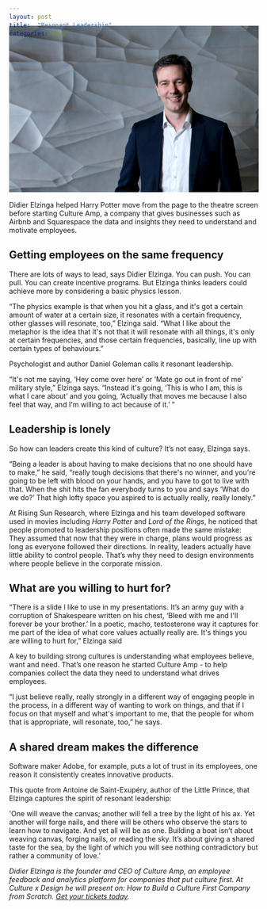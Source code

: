 ```yaml
---
layout: post
title:  "Resonant Leadership"
categories: news
---
```


<img style="margin-top: -54px;" class="post__image -responsive" src="/images/didier-elzinga-hero.jpg">

<p class="-lede">
Didier Elzinga helped Harry Potter move from the page to the theatre screen before starting Culture Amp, a company that gives businesses such as Airbnb and Squarespace the data and insights they need to understand and motivate employees.
</p>

## Getting employees on the same frequency

There are lots of ways to lead, says Didier Elzinga. You can push. You can pull. You can create incentive programs. But Elzinga thinks leaders could achieve more by considering a basic physics lesson.

“The physics example is that when you hit a glass, and it's got a certain amount of water at a certain size, it resonates with a certain frequency, other glasses will resonate, too,” Elzinga said. “What I like about the metaphor is the idea that it's not that it will resonate with all things, it's only at certain frequencies, and those certain frequencies, basically, line up with certain types of behaviours.”

Psychologist and author Daniel Goleman calls it resonant leadership.

“It's not me saying, ‘Hey come over here’ or ‘Mate go out in front of me’ military style,” Elzinga says. “Instead it's going, ‘This is who I am, this is what I care about’ and you going, ‘Actually that moves me because I also feel that way, and I'm willing to act because of it.’ ”

## Leadership is lonely

So how can leaders create this kind of culture? It’s not easy, Elzinga says.

“Being a leader is about having to make decisions that no one should have to make,” he said,  “really tough decisions that there's no winner, and you're going to be left with blood on your hands, and you have to got to live with that. When the shit hits the fan everybody turns to you and says ‘What do we do?’ That high lofty space you aspired to is actually really, really lonely.”

At Rising Sun Research, where Elzinga and his team developed software used in movies including *Harry Potter* and *Lord of the Rings*, he noticed that people promoted to leadership positions often made the same mistake: They assumed that now that they were in charge, plans would progress as long as everyone followed their directions. In reality, leaders actually have little ability to control people. That’s why they need to design environments where people believe in the corporate mission.

## What are you willing to hurt for?

“There is a slide I like to use in my presentations. It’s an army guy with a corruption of Shakespeare written on his chest, ‘Bleed with me and I'll forever be your brother.’ In a poetic, macho, testosterone way it captures for me part of the idea of what core values actually really are. It's things you are willing to hurt for,” Elzinga said

A key to building strong cultures is understanding what employees believe, want and need. That’s one reason he started Culture Amp - to help companies collect the data they need to understand what drives employees.

“I just believe really, really strongly in a different way of engaging people in the process, in a different way of wanting to work on things, and that if I focus on that myself and what's important to me, that the people for whom that is appropriate, will resonate, too,” he says.

## A shared dream makes the difference

Software maker Adobe, for example, puts a lot of trust in its employees, one reason it consistently creates innovative products.

This quote from Antoine de Saint-Exupéry, author of the Little Prince, that Elzinga captures the spirit of resonant leadership:

'One will weave the canvas; another will fell a tree by the light of his ax. Yet another will forge nails, and there will be others who observe the stars to learn how to navigate. And yet all will be as one. Building a boat isn’t about weaving canvas, forging nails, or reading the sky. It’s about giving a shared taste for the sea, by the light of which you will see nothing contradictory but rather a community of love.’

<div class="post__divider"></div>

_Didier Elzinga is the founder and CEO of Culture Amp, an employee feedback and analytics platform for companies that put culture first. At Culture x Design he will present on: How to Build a Culture First Company from Scratch. <a href="https://www.eventbrite.com/e/culture-x-design-melbourne-2016-tickets-25704072573#tickets" target="_blank">Get your tickets today</a>._
